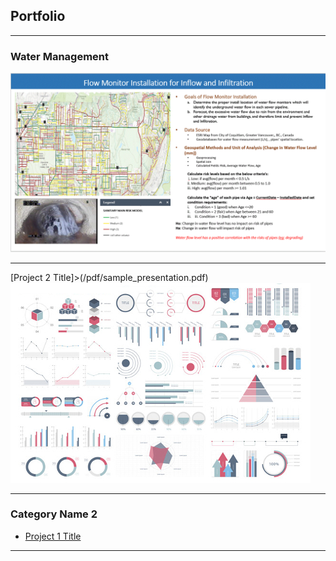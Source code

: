 ## Portfolio

---

### Water Management
<img src="images/YanceyKo_WorkExample.GIF?raw=true"/>

---
[Project 2 Title]>(/pdf/sample_presentation.pdf) <br/>
<img src="images/dummy_thumbnail.jpg?raw=true"/>

---

### Category Name 2

- [Project 1 Title](http://example.com/)

---




